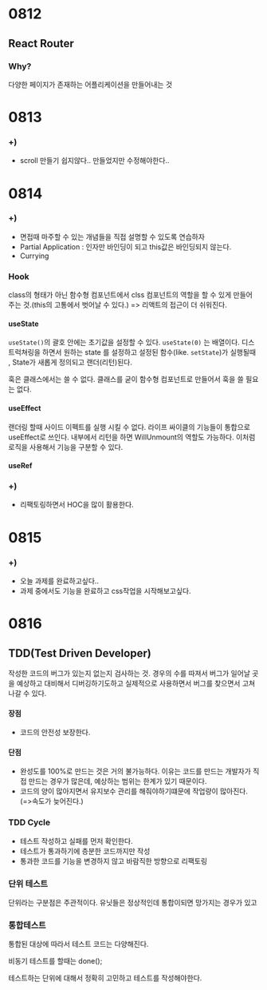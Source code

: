 # 0812
## React Router
### Why?
다양한 페이지가 존재하는 어플리케이션을 만들어내는 것

# 0813
### +)
- scroll 만들기 쉽지않다.. 만들었지만 수정해야한다.. 

# 0814
### +)
- 면접때 마주할 수 있는 개념들을 직접 설명할 수 있도록 연습하자
- Partial Application : 인자만 바인딩이 되고 this값은 바인딩되지 않는다.
- Currying

### Hook
class의 형태가 아닌 함수형 컴포넌트에서 clss 컴포넌트의 역할을 할 수 있게 만들어 주는 것.(this의 고통에서 벗어날 수 있다.)  => 리액트의 접근이 더 쉬워진다.
#### useState
`useState()`의 괄호 안에는 초기값을 설정할 수 있다.
`useState(0)` 는 배열이다. 디스트럭쳐링을 하면서 원하는 state 를 설정하고 설정된 함수(like. `setState`)가 실행될때 , State가 새롭게 정의되고 랜더(리턴)된다.

훅은 클래스에서는 쓸 수 없다.
클래스를 굳이 함수형 컴포넌트로 만들어서 훅을 쓸 필요는 없다.
#### useEffect
랜더링 할때 사이드 이펙트를 실행 시킬 수 없다.
라이프 싸이클의 기능들이 통합으로 useEffect로 쓰인다.
내부에서 리턴을 하면 WillUnmount의 역할도 가능하다.
이처럼 로직을 사용해서 기능을 구분할 수 있다.

#### useRef
### +)
- 리팩토링하면서 HOC을 많이 활용한다.

# 0815
### +)
- 오늘 과제를 완료하고싶다..
- 과제 중에서도 기능을 완료하고 css작업을 시작해보고싶다.

# 0816
## TDD(Test Driven Developer)

작성한 코드의 버그가 있는지 없는지 검사하는 것.
경우의 수를 따져서 버그가 일어날 곳을 예상하고 대비해서 디버깅하기도하고 실제적으로 사용하면서 버그를 찾으면서 고쳐나갈 수 있다.

#### 장점
- 코드의 안전성 보장한다.

#### 단점
- 완성도를 100%로 만드는 것은 거의 불가능하다. 이유는 코드를 만드는 개발자가 직접 만드는 경우가 많은데, 예상하는 범위는 한계가 있기 때문이다.
- 코드의 양이 많아지면서 유지보수 관리를 해줘야하기떄문에 작업량이 많아진다. (=>속도가 늦어진다.)

### TDD Cycle
- 테스트 작성하고 실패를 먼저 확인한다.
- 테스트가 통과하기에 층분한 코드까지만 작성
- 통과한 코드를 기능을 변경하지 않고 바람직한 방향으로 리팩토링

### 단위 테스트
단위라는 구분점은 주관적이다.
유닛들은 정상적인데 통합이되면 망가지는 경우가 있고 

### 통합테스트
통합된 대상에 따라서 테스트 코드는 다양해진다.

비동기 테스트를 할때는 done();

테스트하는 단위에 대해서 정확히 고민하고 테스트를 작성해야한다.

















